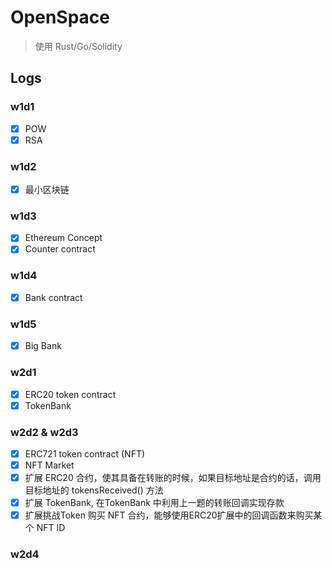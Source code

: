 # OpenSpace
> 使用 Rust/Go/Solidity

## Logs
### w1d1
- [x] POW
- [x] RSA

### w1d2
- [x] 最小区块链
  
### w1d3
- [x] Ethereum Concept
- [x] Counter contract

### w1d4
- [x] Bank contract

### w1d5
- [x] Big Bank

### w2d1
- [x] ERC20 token contract
- [x] TokenBank

### w2d2 & w2d3
- [x] ERC721 token contract (NFT)
- [x] NFT Market
- [x] 扩展 ERC20 合约，使其具备在转账的时候，如果目标地址是合约的话，调用目标地址的 tokensReceived() 方法
- [x] 扩展 TokenBank, 在TokenBank 中利用上一题的转账回调实现存款
- [x] 扩展挑战Token 购买 NFT 合约，能够使用ERC20扩展中的回调函数来购买某个 NFT ID

### w2d4
